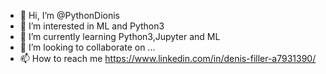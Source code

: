 - 👋 Hi, I’m @PythonDionis
- 👀 I’m interested in ML and Python3
- 🌱 I’m currently learning Python3,Jupyter and ML
- 💞️ I’m looking to collaborate on ...
- 📫 How to reach me https://www.linkedin.com/in/denis-filler-a7931390/

<!---
PythonDionis/PythonDionis is a ✨ special ✨ repository because its `README.md` (this file) appears on your GitHub profile.
You can click the Preview link to take a look at your changes.
--->
